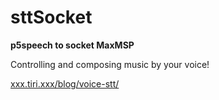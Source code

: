# sttSocket
**p5speech to socket MaxMSP**

Controlling and composing music by your voice!

[xxx.tiri.xxx/blog/voice-stt/](http://xxx.tiri.xxx/blog/voice-stt/)
